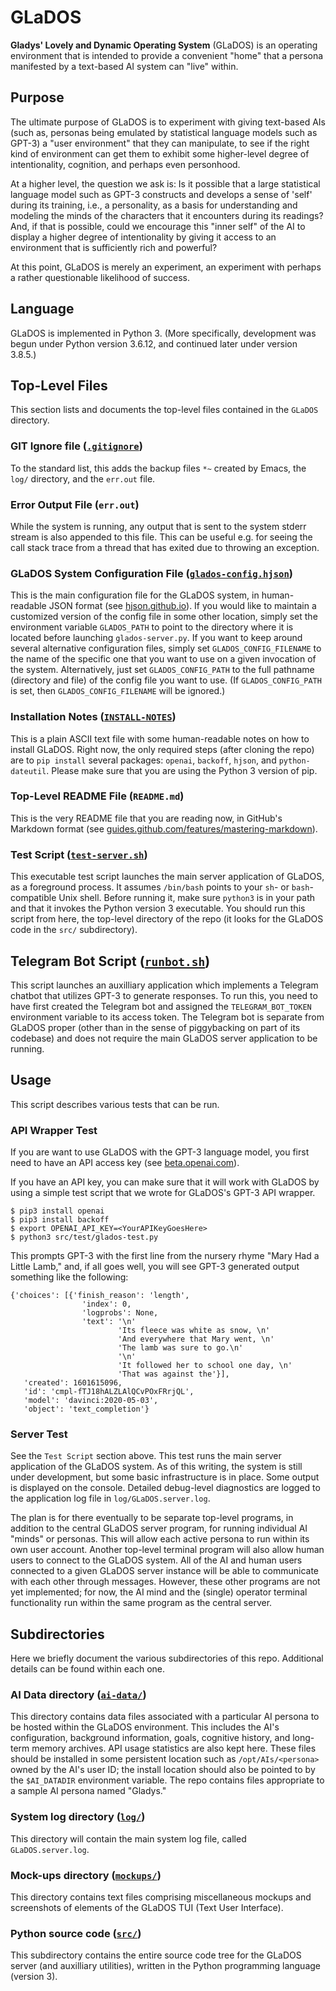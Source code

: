 # GLaDOS

**Gladys' Lovely and Dynamic Operating System** (GLaDOS) is an operating
environment that is intended to provide a convenient "home" that a
persona manifested by a text-based AI system can "live" within.

## Purpose

The ultimate purpose of GLaDOS is to experiment with giving text-based
AIs (such as, personas being emulated by statistical language models
such as GPT-3) a "user environment" that they can manipulate, to see
if the right kind of environment can get them to exhibit some
higher-level degree of intentionality, cognition, and perhaps even
personhood.

At a higher level, the question we ask is: Is it possible that a large
statistical language model such as GPT-3 constructs and develops a
sense of 'self' during its training, i.e., a personality, as a basis
for understanding and modeling the minds of the characters that it
encounters during its readings?  And, if that is possible, could we
encourage this "inner self" of the AI to display a higher degree of
intentionality by giving it access to an environment that is
sufficiently rich and powerful?

At this point, GLaDOS is merely an experiment, an experiment with
perhaps a rather questionable likelihood of success.

## Language

GLaDOS is implemented in Python 3.  (More specifically, development
was begun under Python version 3.6.12, and continued later under 
version 3.8.5.)

## Top-Level Files

This section lists and documents the top-level files contained in the
`GLaDOS` directory.

### GIT Ignore file ([`.gitignore`](.gitignore ".gitignore file"))

To the standard list, this adds the backup files `*~` created by
Emacs, the `log/` directory, and the `err.out` file.

### Error Output File (`err.out`)

While the system is running, any output that is sent to the system
stderr stream is also appended to this file.  This can be useful
e.g. for seeing the call stack trace from a thread that has exited due
to throwing an exception.

### GLaDOS System Configuration File ([`glados-config.hjson`](glados-config.hjson "glados-config.hjson file"))

This is the main configuration file for the GLaDOS system, in
human-readable JSON format (see
[hjson.github.io](https://hjson.github.io/)).  If you would like to
maintain a customized version of the config file in some other
location, simply set the environment variable `GLADOS_PATH` to point
to the directory where it is located before launching
`glados-server.py`.  If you want to keep around several alternative
configuration files, simply set `GLADOS_CONFIG_FILENAME` to the name
of the specific one that you want to use on a given invocation of the
system.  Alternatively, just set `GLADOS_CONFIG_PATH` to the full
pathname (directory and file) of the config file you want to use.  (If
`GLADOS_CONFIG_PATH` is set, then `GLADOS_CONFIG_FILENAME` will be
ignored.)

### Installation Notes ([`INSTALL-NOTES`](INSTALL-NOTES "INSTALL-NOTES file"))

This is a plain ASCII text file with some human-readable notes on how
to install GLaDOS.  Right now, the only required steps (after cloning
the repo) are to `pip install` several packages: `openai`, `backoff`,
`hjson`, and `python-dateutil`.  Please make sure that you are using
the Python 3 version of pip.

### Top-Level README File (`README.md`)

This is the very README file that you are reading now, in GitHub's
Markdown format (see
[guides.github.com/features/mastering-markdown](https://guides.github.com/features/mastering-markdown/)).

### Test Script ([`test-server.sh`](test-server.sh "test-server.sh file"))

This executable test script launches the main server application of
GLaDOS, as a foreground process.  It assumes `/bin/bash` points to
your `sh`- or `bash`-compatible Unix shell.  Before running it, make
sure `python3` is in your path and that it invokes the Python version
3 executable.  You should run this script from here, the top-level
directory of the repo (it looks for the GLaDOS code in the `src/`
subdirectory).

## Telegram Bot Script ([`runbot.sh`](runbot.sh "runbot.sh file"))

This script launches an auxilliary application which implements a
Telegram chatbot that utilizes GPT-3 to generate responses.  To run
this, you need to have first created the Telegram bot and assigned
the `TELEGRAM_BOT_TOKEN` environment variable to its access token.
The Telegram bot is separate from GLaDOS proper (other than in the 
sense of piggybacking on part of its codebase) and does not require 
the main GLaDOS server application to be running.

## Usage

This script describes various tests that can be run.

### API Wrapper Test

If you are want to use GLaDOS with the GPT-3 language model, you first
need to have an API access key (see
[beta.openai.com](https://beta.openai.com/)).

If you have an API key, you can make sure that it will work with
GLaDOS by using a simple test script that we wrote for GLaDOS's GPT-3
API wrapper.

    $ pip3 install openai
    $ pip3 install backoff
    $ export OPENAI_API_KEY=<YourAPIKeyGoesHere>
    $ python3 src/test/glados-test.py

This prompts GPT-3 with the first line from the nursery rhyme "Mary
Had a Little Lamb," and, if all goes well, you will see GPT-3
generated output something like the following:

    {'choices': [{'finish_reason': 'length',
                    'index': 0,
                    'logprobs': None,
                    'text': '\n'
                            'Its fleece was white as snow, \n'
                            'And everywhere that Mary went, \n'
                            'The lamb was sure to go.\n'
                            '\n'
                            'It followed her to school one day, \n'
                            'That was against the'}],
       'created': 1601615096,
       'id': 'cmpl-fTJ18hALZLAlQCvPOxFRrjQL',
       'model': 'davinci:2020-05-03',
       'object': 'text_completion'}

### Server Test

See the `Test Script` section above.  This test runs the main server
application of the GLaDOS system.  As of this writing, the system is
still under development, but some basic infrastructure is in place.
Some output is displayed on the console.  Detailed debug-level
diagnostics are logged to the application log file in
`log/GLaDOS.server.log`.

The plan is for there eventually to be separate top-level programs, in
addition to the central GLaDOS server program, for running individual
AI "minds" or personas. This will allow each active persona to run
within its own user account. Another top-level terminal program will
also allow human users to connect to the GLaDOS system. All of the AI
and human users connected to a given GLaDOS server instance will be
able to communicate with each other through messages. However, these
other programs are not yet implemented; for now, the AI mind and the
(single) operator terminal functionality run within the same program
as the central server.

## Subdirectories

Here we briefly document the various subdirectories of this repo.
Additional details can be found within each one.

### AI Data directory ([`ai-data/`](ai-data "ai-data/ subdirectory"))

This directory contains data files associated with a particular AI
persona to be hosted within the GLaDOS environment.  This includes the
AI's configuration, background information, goals, cognitive history,
and long-term memory archives.  API usage statistics are also kept
here.  These files should be installed in some persistent location
such as `/opt/AIs/<persona>` owned by the AI's user ID; the install
location should also be pointed to by the `$AI_DATADIR` environment
variable.  The repo contains files appropriate to a sample AI persona
named "Gladys."

### System log directory ([`log/`](log "log/ subdirectory"))

This directory will contain the main system log file, called
`GLaDOS.server.log`.

### Mock-ups directory ([`mockups/`](mockups "mockups/ subdirectory"))

This directory contains text files comprising miscellaneous mockups
and screenshots of elements of the GLaDOS TUI (Text User Interface).

### Python source code ([`src/`](src "src/ subdirectory"))

This subdirectory contains the entire source code tree for the GLaDOS
server (and auxilliary utilities), written in the Python programming
language (version 3).
